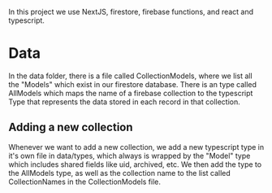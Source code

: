 In this project we use NextJS, firestore, firebase functions, and react and typescript.

# Data
In the data folder, there is a file called CollectionModels, where we list all the "Models" which exist in our firestore database. 
There is an type called AllModels which maps the name of a firebase collection to the typescript Type that represents the data stored in each record in that collection.

## Adding a new collection
Whenever we want to add a new collection, we add a new typescript type in it's own file in data/types, which always is wrapped by the "Model" type which includes shared fields like uid, archived, etc. 
We then add the type to the AllModels type, as well as the collection name to the list called CollectionNames in the CollectionModels file.
